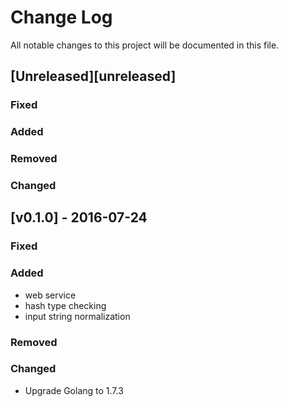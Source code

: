 Change Log
==========

All notable changes to this project will be documented in this file.

[Unreleased][unreleased]
------------------------

### Fixed

### Added

### Removed

### Changed

[v0.1.0] - 2016-07-24
---------------------

### Fixed

### Added

-	web service
-	hash type checking
-	input string normalization

### Removed

### Changed

-	Upgrade Golang to 1.7.3
